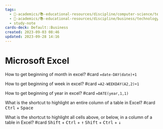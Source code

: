 ```yaml
---
tags:
  - 🔴-academics/📚-educational-resources/discipline/computer-science/technology/microsoft-excel
  - 🔴-academics/📚-educational-resources/discipline/business/technology/microsoft-excel
  - study-note
cards-deck: Default::Business
created: 2023-09-03 08:46
updated: 2023-09-28 14:16
---
```


# Microsoft Excel

How to get beginning of month in excel? #card 
`=date-DAY(date)+1`

How to get beginning of week in excel? #card 
`=A2-WEEKDAY(A2,2)+1`

How to get beginning of year in excel? #card 
`=DATE(year,1,1)`

What is the shortcut to highlight an entire column of a table in Excel? #card 
<kbd>Ctrl</kbd> + <kbd>Space</kbd>

What is the shortcut to highlight all cells above, or below, in a column of a table in Excel? #card
<kbd>Shift</kbd> + <kbd>Ctrl</kbd> + <kbd>↑</kbd>
<kbd>Shift</kbd> + <kbd>Ctrl</kbd> + <kbd>↓</kbd>
 
